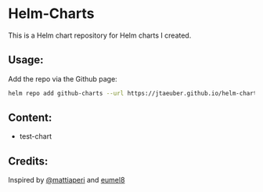 # Helm-Charts

This is a Helm chart repository for Helm charts I created.

Usage:
------

Add the repo via the Github page:

```bash
helm repo add github-charts --url https://jtaeuber.github.io/helm-charts/
```

Content:
--------

* test-chart

Credits:
--------

Inspired by [@mattiaperi](https://medium.com/@mattiaperi/create-a-public-helm-chart-repository-with-github-pages-49b180dbb417)
 and [eumel8](https://github.com/eumel8)